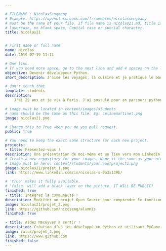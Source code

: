 ```yaml
---

# FILENAME : NicolasSengmany
# Example: https://openclassrooms.com/fr/membres/nicolassengmany
# must be the name of your file. If file name is nicolas21.md, title is nicolas21.
# lowercase, no blank space, Capital case or special character.
title: nicolas21


# First name or full name
name: Nicolas
date: 2019-07-19 11:11

# One line.
# If you need more space, go to the next line and add 4 spaces on the left, as in 'description'.
objective: Devenir développeur Python.
short_description: J'aime les voyages, la cuisine et je pratique le badminton.

# don't touch that
template: students
description:
    J'ai 29 ans et je vis à Paris. J'ai postulé pour en parcours python pour exercer un métier qui me plaît.

# image must be located in content/images/students
# name should be the same as this file. Eg: celinemartinet.png
image: nicolas21.png

# Change this to True when you do you pull request.
public: True

# You need to keep the exact same structure for each new project.
projects:
- title: Présentez-vous !
description: Une présentation de moi-même et un lien vers mon LinkedIn.
# Create a new repository for your images. Name it the same as your nickname and profile picture.
# Image must be here: content/students/yourrepo/project1.png
image: nicolas21/projet_1.png
link: https://www.linkedin.com/in/nicolas-s-0a3a139b/

# 'true' makes it fully available.
# 'false' will add a black layer on the picture. IT WILL BE PUBLIC!
finished: true
- title: Intégrez la communauté !
description: Modifier un projet Open Source pour comprendre le fonctionnement de Git, de Github et des pull requests. 
image: nicolas21/projet_2.png
link: https://github.com/nicoseng/alumnis
finished: true

- title: Aidez MacGyver à sortir !
description: Création d’un jeu développé en Python et utilisant PyGame.
image: ratus/projet_3.png
link: https://www.github.com
finished: false
---
```

